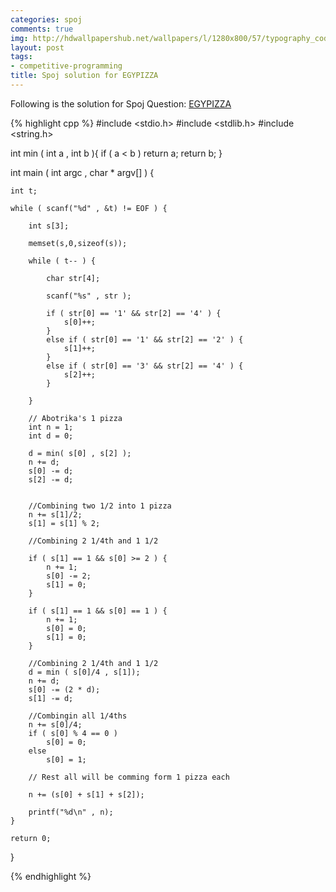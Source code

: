 ```yaml
---
categories: spoj
comments: true
img: http://hdwallpapershub.net/wallpapers/l/1280x800/57/typography_code_javascript_black_background_programmer_syntax_1280x800_56614.jpg
layout: post
tags:
- competitive-programming
title: Spoj solution for EGYPIZZA
---
```


Following is the solution for Spoj Question: [EGYPIZZA](http://www.spoj.com/problems/EGYPIZZA/)

{% highlight cpp %}
#include <stdio.h>
#include <stdlib.h>
#include <string.h>

int min ( int a , int b ){
	if ( a < b )
		return a;
	return b;
}

int main ( int argc , char * argv[] ) {

	int t;

	while ( scanf("%d" , &t) != EOF ) {

		int s[3];
	
		memset(s,0,sizeof(s));
	
		while ( t-- ) {
	
			char str[4];
	
			scanf("%s" , str );
	
			if ( str[0] == '1' && str[2] == '4' ) {
				s[0]++;
			}
			else if ( str[0] == '1' && str[2] == '2' ) {
				s[1]++;
			}
			else if ( str[0] == '3' && str[2] == '4' ) {
				s[2]++;
			}

		}

		// Abotrika's 1 pizza
		int n = 1;
		int d = 0;

		d = min( s[0] , s[2] );
		n += d;
		s[0] -= d;
		s[2] -= d;

	
		//Combining two 1/2 into 1 pizza
		n += s[1]/2;
		s[1] = s[1] % 2;

		//Combining 2 1/4th and 1 1/2

		if ( s[1] == 1 && s[0] >= 2 ) {
			n += 1;
			s[0] -= 2;
			s[1] = 0;
		}

		if ( s[1] == 1 && s[0] == 1 ) {
			n += 1;
			s[0] = 0;
			s[1] = 0;
		}

		//Combining 2 1/4th and 1 1/2
		d = min ( s[0]/4 , s[1]);
		n += d;
		s[0] -= (2 * d);
		s[1] -= d;

		//Combingin all 1/4ths
		n += s[0]/4;
		if ( s[0] % 4 == 0 )
			s[0] = 0;
		else
			s[0] = 1;

		// Rest all will be comming form 1 pizza each

		n += (s[0] + s[1] + s[2]);
	
		printf("%d\n" , n);
	}

	return 0;
}

{% endhighlight %}